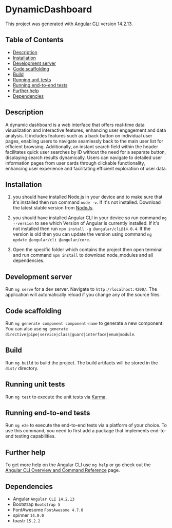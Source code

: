 # DynamicDashboard

This project was generated with [Angular CLI](https://github.com/angular/angular-cli) version 14.2.13.

## Table of Contents

- [Description](#description)
- [Installation](#installation)
- [Development server](#development-server)
- [Code scaffolding](#code-scaffolding)
- [Build](#build)
- [Running unit tests](#running-unit-tests)
- [Running end-to-end tests](#running-end-to-end-tests)
- [Further help](#further-help)
- [Dependencies](#dependencies)

## Description

A dynamic dashboard is a web interface that offers real-time data visualization and interactive features, enhancing user engagement and data analysis. It includes features such as a back button on individual user pages, enabling users to navigate seamlessly back to the main user list for efficient browsing. Additionally, an instant search field within the header facilitates quick user searches by ID without the need for a separate button, displaying search results dynamically. Users can navigate to detailed user information pages from user cards through clickable functionality, enhancing user experience and facilitating efficient exploration of user data.

## Installation

1. you should have installed Node.js in your device and to make sure that it's installed then run command `node -v`.
   If it's not installed. Download the latest stable version from [NodeJs](https://nodejs.org/en/).

2. you should have installed Angular CLI in your device so run command `ng --version` to see which Version of Angular is currently installed.
   If it's not installed then run `npm install -g @angular/cli@14.0.4`.
   If the version is old then you can update the version using command `ng update @angular/cli @angular/core`.

3. Open the specific folder which contains the project then open terminal and run command `npm install` to download node_modules and all dependencies.

## Development server

Run `ng serve` for a dev server. Navigate to `http://localhost:4200/`. The application will automatically reload if you change any of the source files.

## Code scaffolding

Run `ng generate component component-name` to generate a new component. You can also use `ng generate directive|pipe|service|class|guard|interface|enum|module`.

## Build

Run `ng build` to build the project. The build artifacts will be stored in the `dist/` directory.

## Running unit tests

Run `ng test` to execute the unit tests via [Karma](https://karma-runner.github.io).

## Running end-to-end tests

Run `ng e2e` to execute the end-to-end tests via a platform of your choice. To use this command, you need to first add a package that implements end-to-end testing capabilities.

## Further help

To get more help on the Angular CLI use `ng help` or go check out the [Angular CLI Overview and Command Reference](https://angular.io/cli) page.

## Dependencies

- Angular `Angular CLI 14.2.13`
- Bootstrap `Bootstrap 5`
- FontAwesome `FontAwesome 4.7.0`
- spinner `14.0.0`
- toastr `15.2.2`